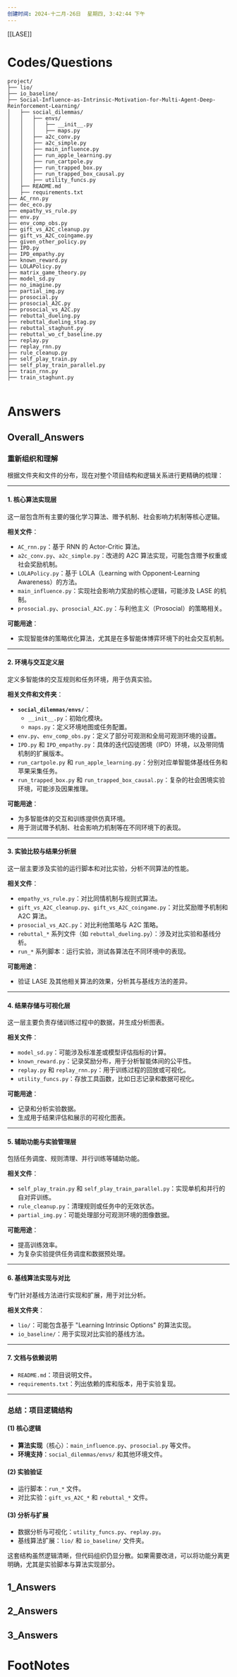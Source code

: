 ```yaml
---
创建时间: 2024-十二月-26日  星期四, 3:42:44 下午
---
```

[[LASE]]



# Codes/Questions

```text
project/
├── lio/
├── io_baseline/
├── Social-Influence-as-Intrinsic-Motivation-for-Multi-Agent-Deep-Reinforcement-Learning/
│   ├── social_dilemmas/
│   │   ├── envs/
│   │   │   ├── __init__.py
│   │   │   ├── maps.py
│   │   ├── a2c_conv.py
│   │   ├── a2c_simple.py
│   │   ├── main_influence.py
│   │   ├── run_apple_learning.py
│   │   ├── run_cartpole.py
│   │   ├── run_trapped_box.py
│   │   ├── run_trapped_box_causal.py
│   │   ├── utility_funcs.py
│   ├── README.md
│   ├── requirements.txt
├── AC_rnn.py
├── dec_eco.py
├── empathy_vs_rule.py
├── env.py
├── env_comp_obs.py
├── gift_vs_A2C_cleanup.py
├── gift_vs_A2C_coingame.py
├── given_other_policy.py
├── IPD.py
├── IPD_empathy.py
├── known_reward.py
├── LOLAPolicy.py
├── matrix_game_theory.py
├── model_sd.py
├── no_imagine.py
├── partial_img.py
├── prosocial.py
├── prosocial_A2C.py
├── prosocial_vs_A2C.py
├── rebuttal_dueling.py
├── rebuttal_dueling_stag.py
├── rebuttal_staghunt.py
├── rebuttal_wo_cf_baseline.py
├── replay.py
├── replay_rnn.py
├── rule_cleanup.py
├── self_play_train.py
├── self_play_train_parallel.py
├── train_rnn.py
├── train_staghunt.py


```


# Answers

## Overall_Answers

### **重新组织和理解**

根据文件夹和文件的分布，现在对整个项目结构和逻辑关系进行更精确的梳理：

---

#### **1. 核心算法实现层**
这一层包含所有主要的强化学习算法、赠予机制、社会影响力机制等核心逻辑。

**相关文件**：
- `AC_rnn.py`：基于 RNN 的 Actor-Critic 算法。
- `a2c_conv.py`、`a2c_simple.py`：改进的 A2C 算法实现，可能包含赠予权重或社会奖励机制。
- `LOLAPolicy.py`：基于 LOLA（Learning with Opponent-Learning Awareness）的方法。
- `main_influence.py`：实现社会影响力奖励的核心逻辑，可能涉及 LASE 的机制。
- `prosocial.py`、`prosocial_A2C.py`：与利他主义（Prosocial）的策略相关。

**可能用途**：
- 实现智能体的策略优化算法，尤其是在多智能体博弈环境下的社会交互机制。

---

#### **2. 环境与交互定义层**
定义多智能体的交互规则和任务环境，用于仿真实验。

**相关文件和文件夹**：
- **`social_dilemmas/envs/`**：
  - `__init__.py`：初始化模块。
  - `maps.py`：定义环境地图或任务配置。
- `env.py`、`env_comp_obs.py`：定义了部分可观测和全局可观测环境的设置。
- `IPD.py` 和 `IPD_empathy.py`：具体的迭代囚徒困境（IPD）环境，以及带同情机制的扩展版本。
- `run_cartpole.py` 和 `run_apple_learning.py`：分别对应单智能体基线任务和苹果采集任务。
- `run_trapped_box.py` 和 `run_trapped_box_causal.py`：复杂的社会困境实验环境，可能涉及因果推理。

**可能用途**：
- 为多智能体的交互和训练提供仿真环境。
- 用于测试赠予机制、社会影响力机制等在不同环境下的表现。

---

#### **3. 实验比较与结果分析层**
这一层主要涉及实验的运行脚本和对比实验，分析不同算法的性能。

**相关文件**：
- `empathy_vs_rule.py`：对比同情机制与规则式算法。
- `gift_vs_A2C_cleanup.py`、`gift_vs_A2C_coingame.py`：对比奖励赠予机制和 A2C 算法。
- `prosocial_vs_A2C.py`：对比利他策略与 A2C 策略。
- `rebuttal_*` 系列文件（如 `rebuttal_dueling.py`）：涉及对比实验和基线分析。
- `run_*` 系列脚本：运行实验，测试各算法在不同环境中的表现。

**可能用途**：
- 验证 LASE 及其他相关算法的效果，分析其与基线方法的差异。

---

#### **4. 结果存储与可视化层**
这一层主要负责存储训练过程中的数据，并生成分析图表。

**相关文件**：
- `model_sd.py`：可能涉及标准差或模型评估指标的计算。
- `known_reward.py`：记录奖励分布，用于分析智能体间的公平性。
- `replay.py` 和 `replay_rnn.py`：用于训练过程的回放或可视化。
- `utility_funcs.py`：存放工具函数，比如日志记录和数据可视化。

**可能用途**：
- 记录和分析实验数据。
- 生成用于结果评估和展示的可视化图表。

---

#### **5. 辅助功能与实验管理层**
包括任务调度、规则清理、并行训练等辅助功能。

**相关文件**：
- `self_play_train.py` 和 `self_play_train_parallel.py`：实现单机和并行的自对弈训练。
- `rule_cleanup.py`：清理规则或任务中的无效状态。
- `partial_img.py`：可能处理部分可观测环境的图像数据。

**可能用途**：
- 提高训练效率。
- 为复杂实验提供任务调度和数据预处理。

---

#### **6. 基线算法实现与对比**
专门针对基线方法进行实现和扩展，用于对比分析。

**相关文件夹**：
- `lio/`：可能包含基于 "Learning Intrinsic Options" 的算法实现。
- `io_baseline/`：用于实现对比实验的基线方法。

---

#### **7. 文档与依赖说明**
- `README.md`：项目说明文件。
- `requirements.txt`：列出依赖的库和版本，用于实验复现。

---

### **总结：项目逻辑结构**

#### **(1) 核心逻辑**
- **算法实现**（核心）：`main_influence.py`、`prosocial.py` 等文件。
- **环境支持**：`social_dilemmas/envs/` 和其他环境文件。

#### **(2) 实验验证**
- 运行脚本：`run_*` 文件。
- 对比实验：`gift_vs_A2C_*` 和 `rebuttal_*` 文件。

#### **(3) 分析与扩展**
- 数据分析与可视化：`utility_funcs.py`、`replay.py`。
- 基线算法扩展：`lio/` 和 `io_baseline/` 文件夹。

这套结构虽然逻辑清晰，但代码组织仍显分散。如果需要改进，可以将功能分离更明确，尤其是实验脚本与算法实现部分。

## 1_Answers


## 2_Answers


## 3_Answers




# FootNotes
